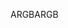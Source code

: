 <span data-ttu-id="531c2-101">ARGB</span><span class="sxs-lookup"><span data-stu-id="531c2-101">ARGB</span></span>